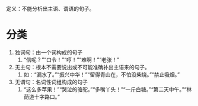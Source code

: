 定义：不能分析出主语、谓语的句子。
# 分类
1. 独词句：由一个词构成的句子
	1. “信呢？”“口令！”“哼！”“难啊！”“老张！”
2. 无主句：根本不需要说出或不可能准确补出主语来的句子。
	1. 如：“漏水了。”“振兴中华！”“留得青山在，不怕没柴烧。”“禁止吸烟。”
3. 无谓句：名词性词组构成的句子
	1. “这么多苹果！”“哭泣的骆驼。”“多嘴丫头！”“一斤白糖。”“第二天中午。”“林荫道十字路口。”

